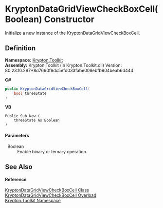 # KryptonDataGridViewCheckBoxCell(Boolean) Constructor


Initialize a new instance of the KryptonDataGridViewCheckBoxCell.



## Definition
**Namespace:** <a href="79d2eac2-21f4-54ff-7552-b20c33c30600.md">Krypton.Toolkit</a>  
**Assembly:** Krypton.Toolkit (in Krypton.Toolkit.dll) Version: 80.23.10.287+8d7660f9dc5efd033fabe008ebfb904beab6d444

**C#**
``` C#
public KryptonDataGridViewCheckBoxCell(
	bool threeState
)
```
**VB**
``` VB
Public Sub New ( 
	threeState As Boolean
)
```



#### Parameters
<dl><dt>  Boolean</dt><dd>Enable binary or ternary operation.</dd></dl>

## See Also


#### Reference
<a href="9120db6f-25e6-e5fa-16e6-cf09ce95924d.md">KryptonDataGridViewCheckBoxCell Class</a>  
<a href="dc5228d3-05b1-9482-b231-1b6e02fa29b2.md">KryptonDataGridViewCheckBoxCell Overload</a>  
<a href="79d2eac2-21f4-54ff-7552-b20c33c30600.md">Krypton.Toolkit Namespace</a>  
